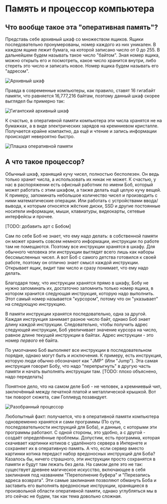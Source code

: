 # Память и процессор компьютера

## Что вообще такое эта "оперативная память"?
Представь себе архивный шкаф со множеством ящиков. Ящики последовательно пронумерованы,
номер каждого из них уникален. В каждом ящике лежит бумага, на которой записано число от
0 до 255. В дальнейшем будем называть такое число "байтом". Зная номер ящика, можно открыть
его и посмотреть, какое число хранится внутри, либо стереть это число и записать новое.
Номер ящика будем называть его "адресом".

![Архивный шкаф](/artwork/cs-101/archive-cabinet.png)

Правда в современные компьютеры, как правило, ставят 16 гигабайт памяти, что равняется
16,777,216 байтам, поэтому данный шкаф скорее выглядел бы примерно так:

![Гигантский архивный шкаф](/artwork/cs-101/giant-archive-cabinet.png)

К счастью, в оперативной памяти компьютера эти числа хранятся не на бумажках, а в виде
электрических зарядов на кремниевом кристалле. Получается крайне компактно, да ещё
и чтение и запись информации происходят невероятно быстро.

![Плашка оперативной памяти](/artwork/cs-101/ram-stick.png)

## А что такое процессор?
Обычный шкаф, хранящий кучу чисел, полностью бесполезен. Он ведь только хранит
числа, а использовать их никак не может. К счастью, у нас в распоряжении есть
офисный работник по имени Боб, который может работать с этим шкафом, а также
делать ещё целую кучу вещей. К примеру, запоминать небольшое количество чисел
и производить с ними математические операции. Или работать с устройствами ввода/вывода,
к которым относятся жёсткие диски, SSD и другие постоянные носители информации,
мыши, клавиатуры, видеокарты, сетевые интерфейсы и прочее.

[TODO: добавить арт с Бобом]

Сам по себе Боб не знает, что ему надо делать: в собственной памяти он может хранить
совсем немного информации, инструкции по работе там не помещаются. Поэтому все инструкции
хранятся в шкафу. Для обычного человека эти инструкции выглядят всего лишь как наборы
бессмысленных чисел. А вот Боб с самого детства готовился к своей работе, поэтому он
отлично знает смысл каждой инструкции. Открывает ящик, видит там число и сразу понимает,
что ему надо делать.

Благодаря тому, что инструкции хранятся прямо в шкафу, Бобу не нужно запоминать их,
достаточно запомнить только номер ящика, в котором хранится следующая инструкция,
которую надо выполнить. Этот самый номер называется "курсором", потому что он "указывает"
на следующую инструкцию.

В памяти инструкции хранятся последовательно, одна за другой. Каждая инструкция занимает
разное число байт, однако Боб знает длину каждой инструкции. Следовательно, чтобы
получить адрес следующей инструкции, Боб увеличивает значение курсора на
число, равное длине текущей инструкции в байтах. Адрес инструкции - это номер
*первого* её байта.

По умолчанию Боб выполняет все инструкции в последовательном порядке, однако могут
быть и исключения. К примеру, есть инструкция, которую люди обычно обозначают как "JMP"
(Или "Jump"). Эта самая инструкция говорит Бобу, что надо "перепрыгнуть" в другую часть
памяти и начать выполнять инструкции там. [TODO: плохо объяснено, надо переделать]

Понятное дело, что на самом деле Боб - не человек, а кремниевый чип, заключённый между
печатной платой и металлической крышкой. Вот так поворот сюжета, сам Голливуд позавидует.

![Разобранный процессор](/artwork/cs-101/cpu-dissection.png)

Любопытный факт: получается, что в оперативной памяти компьютера одновременно хранятся
и сами программы (По сути, последовательности инструкций для Боба), и данные, с которыми
эти программы работают. С одной стороны, это удобно, а с другой - создаёт определённые
проблемы. Допустим, есть программа, которая скачивает картинки котиков с удалённого
сервера в Интернете и сохраняет их в оперативную память. А что, если сервер вместо
картинки котика передаст набор вредоносных инструкций для Боба? Казалось бы, ничего
страшного, эти инструкции просто сохранятся в памяти и будут там лежать без дела.
На самом деле это не так: существует древнее магическое искусство, включающее в себя
заклинания под названием "Переполнение буфера" и "Перезапись адреса возврата". Эти
самые заклинания позволяют обмануть Боба и заставить его выполнять вредоносные инструкции,
хранящиеся в произвольной области оперативной памяти, однако углубляться мы в это сейчас не
будем, так как тема довольно сложная.
